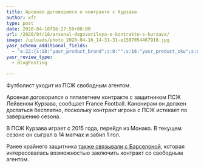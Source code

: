 ```yaml
---
title: Арсенал договорился о контракте с Курзава
author: xfr
type: post
date: 2020-04-16T16:27:59+00:00
url: /2020/04/16/arsenal-dogovorilsya-o-kontrakte-s-kurzava/
image: /uploads/photo_2020-04-16_14-31-31-e1587054467918.jpg
yasr_schema_additional_fields:
  - 'a:22:{s:18:"yasr_product_brand";s:0:"";s:16:"yasr_product_sku";s:0:"";s:37:"yasr_product_global_identifier_select";s:5:"gtin8";s:36:"yasr_product_global_identifier_value";s:0:"";s:18:"yasr_product_price";s:0:"";s:27:"yasr_product_price_currency";s:0:"";s:30:"yasr_product_price_valid_until";s:0:"";s:31:"yasr_product_price_availability";s:12:"Discontinued";s:22:"yasr_product_price_url";s:0:"";s:26:"yasr_localbusiness_address";s:0:"";s:29:"yasr_localbusiness_pricerange";s:0:"";s:28:"yasr_localbusiness_telephone";s:0:"";s:20:"yasr_recipe_cooktime";s:0:"";s:23:"yasr_recipe_description";s:0:"";s:20:"yasr_recipe_keywords";s:0:"";s:21:"yasr_recipe_nutrition";s:0:"";s:20:"yasr_recipe_preptime";s:0:"";s:26:"yasr_recipe_recipecategory";s:0:"";s:25:"yasr_recipe_recipecuisine";s:0:"";s:28:"yasr_recipe_recipeingredient";s:0:"";s:30:"yasr_recipe_recipeinstructions";s:0:"";s:17:"yasr_recipe_video";s:0:"";}'
yasr_review_type:
  - BlogPosting

---
```

Футболист уходит из ПСЖ свободным агентом.

Арсенал договорился о пятилетнем контракте с защитником ПСЖ Лейвеном Курзава, сообщает France Football. Канонирам он должен достаться бесплатно, поскольку контракт игрока с ПСЖ истекает по завершению сезона.

В ПСЖ Курзава играет с 2015 года, перейдя из Монако. В текущем сезоне он сыграл в 14 матчах и забил 1 гол.

Ранее крайнего защитника <a href="https://bet-bro.com.ua/news/barselona-sobiraetsya-podpisat-zashhitnika-pszh-kurzava/" target="_blank" rel="noopener noreferrer">также связывали с Барселоной</a>, которая интересовалась возможностью заключить контракт со свободным агентом.